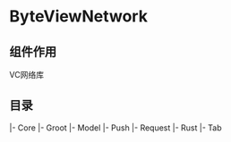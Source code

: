 # ByteViewNetwork

## 组件作用
VC网络库

## 目录
|- Core
|- Groot
|- Model
|- Push
|- Request
|- Rust
|- Tab
